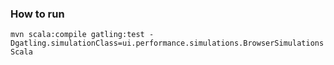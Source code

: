 ### How to run

`mvn scala:compile gatling:test -Dgatling.simulationClass=ui.performance.simulations.BrowserSimulationsScala`